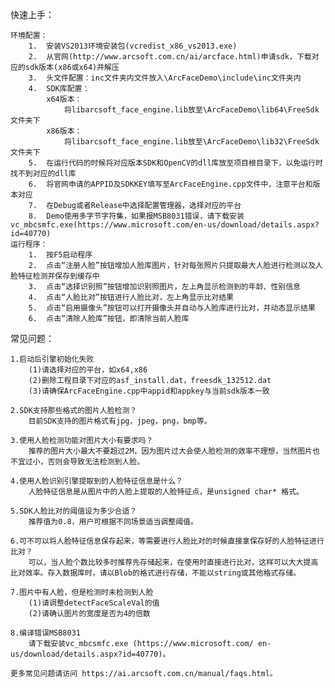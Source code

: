 快速上手：

    环境配置：
        1.	安装VS2013环境安装包(vcredist_x86_vs2013.exe)
        2.	从官网(http://www.arcsoft.com.cn/ai/arcface.html)申请sdk，下载对应的sdk版本(x86或x64)并解压
        3.	头文件配置：inc文件夹内文件放入\ArcFaceDemo\include\inc文件夹内
        4.	SDK库配置：
            x64版本：
                将libarcsoft_face_engine.lib放至\ArcFaceDemo\lib64\FreeSdk文件夹下
            x86版本：
                将libarcsoft_face_engine.lib放至\ArcFaceDemo\lib32\FreeSdk文件夹下
        5.	在运行代码的时候将对应版本SDK和OpenCV的dll库放至项目根目录下，以免运行时找不到对应的dll库
        6.	将官网申请的APPID及SDKKEY填写至ArcFaceEngine.cpp文件中，注意平台和版本对应
        7.	在Debug或者Release中选择配置管理器，选择对应的平台
        8.	Demo使用多字节字符集，如果报MSB8031错误，请下载安装vc_mbcsmfc.exe(https://www.microsoft.com/en-us/download/details.aspx?id=40770)
    运行程序：
        1.	按F5启动程序
        2.	点击“注册人脸”按钮增加人脸库图片，针对每张照片只提取最大人脸进行检测以及人脸特征检测并保存到缓存中
        3.	点击“选择识别照”按钮增加识别照图片，左上角显示检测到的年龄、性别信息
        4.	点击“人脸比对”按钮进行人脸比对，左上角显示比对结果
        5.	点击“启用摄像头”按钮可以打开摄像头并自动与人脸库进行比对，并动态显示结果
        6.	点击“清除人脸库”按钮，即清除当前人脸库

常见问题：

	1.启动后引擎初始化失败	
		(1)请选择对应的平台，如x64,x86 
		(2)删除工程目录下对应的asf_install.dat，freesdk_132512.dat
		(3)请确保ArcFaceEngine.cpp中appid和appkey与当前sdk版本一致 

	2.SDK支持那些格式的图片人脸检测？	
		目前SDK支持的图片格式有jpg，jpeg，png，bmp等。
		
	3.使用人脸检测功能对图片大小有要求吗？	
		推荐的图片大小最大不要超过2M，因为图片过大会使人脸检测的效率不理想，当然图片也不宜过小，否则会导致无法检测到人脸。
		
	4.使用人脸识别引擎提取到的人脸特征信息是什么？	
		人脸特征信息是从图片中的人脸上提取的人脸特征点，是unsigned char* 格式。 
		
	5.SDK人脸比对的阈值设为多少合适？	
		推荐值为0.8，用户可根据不同场景适当调整阈值。
		
	6.可不可以将人脸特征信息保存起来，等需要进行人脸比对的时候直接拿保存好的人脸特征进行比对？
		可以，当人脸个数比较多时推荐先存储起来，在使用时直接进行比对，这样可以大大提高比对效率。存入数据库时，请以Blob的格式进行存储，不能以string或其他格式存储。
		
	7.图片中有人脸，但是检测时未检测到人脸	
		(1)请调整detectFaceScaleVal的值
		(2)请确认图片的宽度是否为4的倍数
    
    8.编译错误MSB8031
        请下载安装vc_mbcsmfc.exe (https://www.microsoft.com/ en-us/download/details.aspx?id=40770)。
    
    更多常见问题请访问 https://ai.arcsoft.com.cn/manual/faqs.html。
